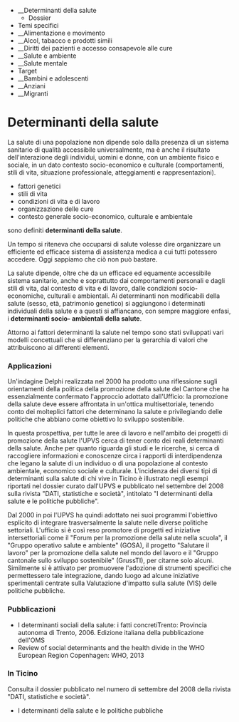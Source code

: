   * __Determinanti della salute
    * Dossier
  * Temi specifici
  *  __Alimentazione e movimento
  *  __Alcol, tabacco e prodotti simili
  *  __Diritti dei pazienti e accesso consapevole alle cure
  *  __Salute e ambiente
  *  __Salute mentale
  * Target
  *  __Bambini e adolescenti
  *  __Anziani
  *  __Migranti

#  Determinanti della salute

La salute di una popolazione non dipende solo dalla presenza di un sistema
sanitario di qualità accessibile universalmente, ma è anche il risultato
dell'interazione degli individui, uomini e donne, con un ambiente fisico e
sociale, in un dato contesto socio-economico e culturale (comportamenti, stili
di vita, situazione professionale, atteggiamenti e rappresentazioni).

  * fattori genetici
  * stili di vita
  * condizioni di vita e di lavoro
  * organizzazione delle cure
  * contesto generale socio-economico, culturale e ambientale

sono definiti **determinanti della salute**.

Un tempo si riteneva che occuparsi di salute volesse dire organizzare un
efficiente ed efficace sistema di assistenza medica a cui tutti potessero
accedere. Oggi sappiamo che ciò non può bastare.

La salute dipende, oltre che da un efficace ed equamente accessibile sistema
sanitario, anche e soprattutto dai comportamenti personali e dagli stili di
vita, dal contesto di vita e di lavoro, dalle condizioni socio-economiche,
culturali e ambientali. Ai determinanti non modificabili della salute (sesso,
età, patrimonio genetico) si aggiungono i determinati individuali della salute
e a questi si affiancano, con sempre maggiore enfasi, i **determinanti socio-
ambientali della salute**.  
  
Attorno ai fattori determinanti la salute nel tempo sono stati sviluppati vari
modelli concettuali che si differenziano per la gerarchia di valori che
attribuiscono ai differenti elementi.

###  Applicazioni

Un'indagine Delphi realizzata nel 2000 ha prodotto una riflessione sugli
orientamenti della politica della promozione della salute del Cantone che ha
essenzialmente confermato l'approccio adottato dall'Ufficio: la promozione
della salute deve essere affrontata in un'ottica multisettoriale, tenendo
conto dei molteplici fattori che determinano la salute e privilegiando delle
politiche che abbiano come obiettivo lo sviluppo sostenibile.

In questa prospettiva, per tutte le aree di lavoro e nell'ambito dei progetti
di promozione della salute l'UPVS cerca di tener conto dei reali determinanti
della salute. Anche per quanto riguarda gli studi e le ricerche, si cerca di
raccogliere informazioni e conoscenze circa i rapporti di interdipendenza che
legano la salute di un individuo o di una popolazione al contesto ambientale,
economico sociale e culturale. L'incidenza dei diversi tipi di determinanti
sulla salute di chi vive in Ticino è illustrato negli esempi riportati nel
dossier curato dall'UPVS e pubblicato nel settembre del 2008 sulla rivista
"DATI, statistiche e società", intitolato "I determinanti della salute e le
politiche pubbliche".  
  
Dal 2000 in poi l'UPVS ha quindi adottato nei suoi programmi l'obiettivo
esplicito di integrare trasversalmente la salute nelle diverse politiche
settoriali. L'ufficio si è così reso promotore di progetti ed iniziative
intersettoriali come il "Forum per la promozione della salute nella scuola",
il "Gruppo operativo salute e ambiente" (GOSA), il progetto "Salutare il
lavoro" per la promozione della salute nel mondo del lavoro e il "Gruppo
cantonale sullo sviluppo sostenibile" (GrussTI), per citarne solo alcuni.
Similmente si è attivato per promuovere l'adozione di strumenti specifici che
permettessero tale integrazione, dando luogo ad alcune iniziative sperimentali
centrate sulla Valutazione d'impatto sulla salute (VIS) delle politiche
pubbliche.

###  Pubblicazioni

  * I determinanti sociali della salute: i fatti concretiTrento: Provincia autonoma di Trento, 2006. Edizione italiana della pubblicazione dell'OMS
  * Review of social determinants and the health divide in the WHO European Region Copenhagen: WHO, 2013

###  In Ticino

Consulta il dossier pubblicato nel numero di settembre del 2008 della rivista
"DATI, statistiche e società".

  * I determinanti della salute e le politiche pubbliche

